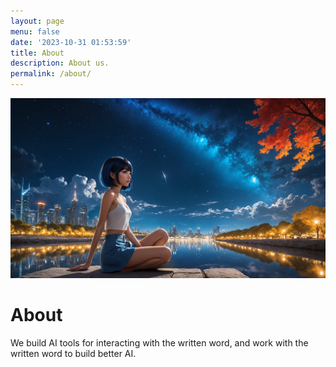 ```yaml
---
layout: page
menu: false
date: '2023-10-31 01:53:59'
title: About
description: About us.
permalink: /about/
---
```


<img class="img-rounded" src="/assets/img/uploads/Vi_dreaming_post.png" alt="J Stryker" width="640">

# About

We build AI tools for interacting with the written word, and work with the written word to build better AI.
